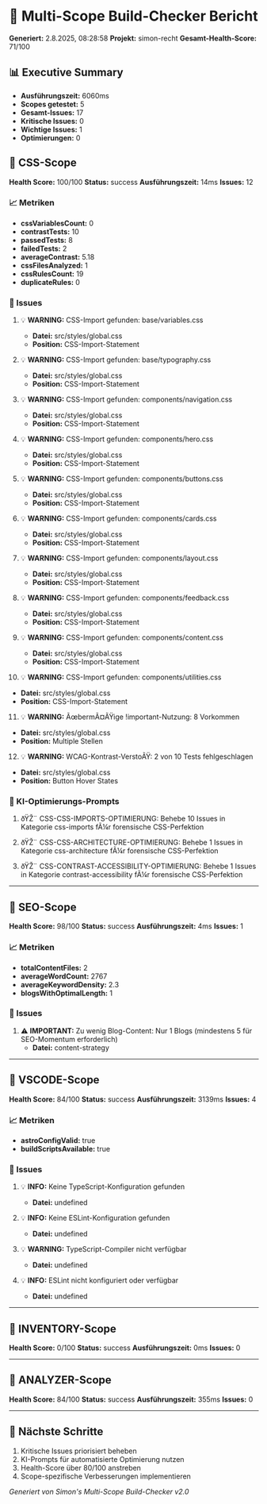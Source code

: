 # 🚀 Multi-Scope Build-Checker Bericht

**Generiert:** 2.8.2025, 08:28:58
**Projekt:** simon-recht
**Gesamt-Health-Score:** 71/100

## 📊 Executive Summary

- **Ausführungszeit:** 6060ms
- **Scopes getestet:** 5
- **Gesamt-Issues:** 17
- **Kritische Issues:** 0
- **Wichtige Issues:** 1
- **Optimierungen:** 0

## 🎯 CSS-Scope

**Health Score:** 100/100
**Status:** success
**Ausführungszeit:** 14ms
**Issues:** 12

### 📈 Metriken

- **cssVariablesCount:** 0
- **contrastTests:** 10
- **passedTests:** 8
- **failedTests:** 2
- **averageContrast:** 5.18
- **cssFilesAnalyzed:** 1
- **cssRulesCount:** 19
- **duplicateRules:** 0

### 🚨 Issues

1. 💡 **WARNING:** CSS-Import gefunden: base/variables.css
   - **Datei:** src/styles/global.css
   - **Position:** CSS-Import-Statement

2. 💡 **WARNING:** CSS-Import gefunden: base/typography.css
   - **Datei:** src/styles/global.css
   - **Position:** CSS-Import-Statement

3. 💡 **WARNING:** CSS-Import gefunden: components/navigation.css
   - **Datei:** src/styles/global.css
   - **Position:** CSS-Import-Statement

4. 💡 **WARNING:** CSS-Import gefunden: components/hero.css
   - **Datei:** src/styles/global.css
   - **Position:** CSS-Import-Statement

5. 💡 **WARNING:** CSS-Import gefunden: components/buttons.css
   - **Datei:** src/styles/global.css
   - **Position:** CSS-Import-Statement

6. 💡 **WARNING:** CSS-Import gefunden: components/cards.css
   - **Datei:** src/styles/global.css
   - **Position:** CSS-Import-Statement

7. 💡 **WARNING:** CSS-Import gefunden: components/layout.css
   - **Datei:** src/styles/global.css
   - **Position:** CSS-Import-Statement

8. 💡 **WARNING:** CSS-Import gefunden: components/feedback.css
   - **Datei:** src/styles/global.css
   - **Position:** CSS-Import-Statement

9. 💡 **WARNING:** CSS-Import gefunden: components/content.css
   - **Datei:** src/styles/global.css
   - **Position:** CSS-Import-Statement

10. 💡 **WARNING:** CSS-Import gefunden: components/utilities.css
   - **Datei:** src/styles/global.css
   - **Position:** CSS-Import-Statement

11. 💡 **WARNING:** ÃœbermÃ¤ÃŸige !important-Nutzung: 8 Vorkommen
   - **Datei:** src/styles/global.css
   - **Position:** Multiple Stellen

12. 💡 **WARNING:** WCAG-Kontrast-VerstoÃŸ: 2 von 10 Tests fehlgeschlagen
   - **Datei:** src/styles/global.css
   - **Position:** Button Hover States

### 🤖 KI-Optimierungs-Prompts

1. ðŸŽ¨ CSS-CSS-IMPORTS-OPTIMIERUNG: Behebe 10 Issues in Kategorie css-imports fÃ¼r forensische CSS-Perfektion

2. ðŸŽ¨ CSS-CSS-ARCHITECTURE-OPTIMIERUNG: Behebe 1 Issues in Kategorie css-architecture fÃ¼r forensische CSS-Perfektion

3. ðŸŽ¨ CSS-CONTRAST-ACCESSIBILITY-OPTIMIERUNG: Behebe 1 Issues in Kategorie contrast-accessibility fÃ¼r forensische CSS-Perfektion

---

## 🎯 SEO-Scope

**Health Score:** 98/100
**Status:** success
**Ausführungszeit:** 4ms
**Issues:** 1

### 📈 Metriken

- **totalContentFiles:** 2
- **averageWordCount:** 2767
- **averageKeywordDensity:** 2.3
- **blogsWithOptimalLength:** 1

### 🚨 Issues

1. ⚠️ **IMPORTANT:** Zu wenig Blog-Content: Nur 1 Blogs (mindestens 5 für SEO-Momentum erforderlich)
   - **Datei:** content-strategy

---

## 🎯 VSCODE-Scope

**Health Score:** 84/100
**Status:** success
**Ausführungszeit:** 3139ms
**Issues:** 4

### 📈 Metriken

- **astroConfigValid:** true
- **buildScriptsAvailable:** true

### 🚨 Issues

1. 💡 **INFO:** Keine TypeScript-Konfiguration gefunden
   - **Datei:** undefined

2. 💡 **INFO:** Keine ESLint-Konfiguration gefunden
   - **Datei:** undefined

3. 💡 **WARNING:** TypeScript-Compiler nicht verfügbar
   - **Datei:** undefined

4. 💡 **INFO:** ESLint nicht konfiguriert oder verfügbar
   - **Datei:** undefined

---

## 🎯 INVENTORY-Scope

**Health Score:** 0/100
**Status:** success
**Ausführungszeit:** 0ms
**Issues:** 0

---

## 🎯 ANALYZER-Scope

**Health Score:** 84/100
**Status:** success
**Ausführungszeit:** 355ms
**Issues:** 0

---

## 🔗 Nächste Schritte

1. Kritische Issues priorisiert beheben
2. KI-Prompts für automatisierte Optimierung nutzen
3. Health-Score über 80/100 anstreben
4. Scope-spezifische Verbesserungen implementieren

*Generiert von Simon's Multi-Scope Build-Checker v2.0*
